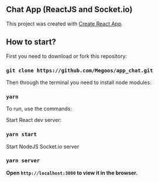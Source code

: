 ## Chat App (ReactJS and Socket.io)

This project was created with [Create React App](https://github.com/facebookincubator/create-react-app).


## How to start?

First you need to download or fork this repository:

### `git clone https://github.com/Megoos/app_chat.git`

Then through the terminal you need to install node modules:

### `yarn`

To run, use the commands:

Start React dev server:
### `yarn start`

Start NodeJS Socket.io server
### `yarn server`

**Open `http://localhost:3000` to view it in the browser.**
